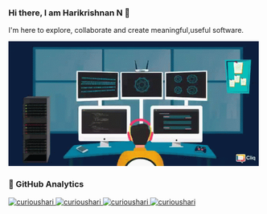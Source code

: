 ### Hi there, I am Harikrishnan N 👋

I'm here to explore, collaborate and create meaningful,useful software.

![GIF](setup.gif)


<h3>🧩 GitHub Analytics</h3>
<a href="https://github.com/curioushari">
    <img class="streak" src="https://github-readme-streak-stats.herokuapp.com/?user=curioushari&theme=transparent&hide_border=true&border_color=646464" alt="curioushari"/>
    <img class="Lang" src="https://github-readme-stats.vercel.app/api/top-langs?username=curioushari&show_icons=true&locale=en&layout=compact&theme=transparent&size_weight=0.5&count_weight=0.5&langs_count=8&hide_border=true&hide=Cmake,Batchfile&border_color=646464" alt="curioushari" />
    <img class="rank" src="https://github-readme-stats.vercel.app/api?username=curioushari&show_icons=true&locale=en&theme=transparent&include_all_commits&rank_icon=percentile&line_height=29&hide_border=true&border_color=646464" alt="curioushari" />
    <img class="trophy" src="https://github-profile-trophy.vercel.app/?username=curioushari&theme=algolia&row=2&column=3&title=MultipleLang,Stars,Commits,Issues,PullRequest,Repositories,Reviews&no-frame=true&border_color=646464"alt="curioushari" />
</a>
